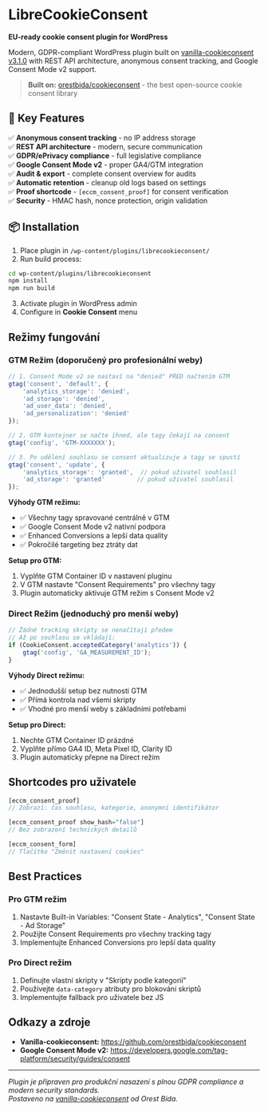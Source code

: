 # LibreCookieConsent

**EU-ready cookie consent plugin for WordPress**

Modern, GDPR-compliant WordPress plugin built on [vanilla-cookieconsent v3.1.0](https://github.com/orestbida/cookieconsent) with REST API architecture, anonymous consent tracking, and Google Consent Mode v2 support.

> **Built on:** [orestbida/cookieconsent](https://github.com/orestbida/cookieconsent) - the best open-source cookie consent library

## 🚀 Key Features

✅ **Anonymous consent tracking** - no IP address storage  
✅ **REST API architecture** - modern, secure communication  
✅ **GDPR/ePrivacy compliance** - full legislative compliance  
✅ **Google Consent Mode v2** - proper GA4/GTM integration  
✅ **Audit & export** - complete consent overview for audits  
✅ **Automatic retention** - cleanup old logs based on settings  
✅ **Proof shortcode** - `[eccm_consent_proof]` for consent verification  
✅ **Security** - HMAC hash, nonce protection, origin validation  

## 📦 Installation

1. Place plugin in `/wp-content/plugins/librecookieconsent/`
2. Run build process:
```bash
cd wp-content/plugins/librecookieconsent
npm install
npm run build
```
3. Activate plugin in WordPress admin
4. Configure in **Cookie Consent** menu


## Režimy fungování

### **GTM Režim** (doporučený pro profesionální weby)

```javascript
// 1. Consent Mode v2 se nastaví na "denied" PŘED načtením GTM
gtag('consent', 'default', {
    'analytics_storage': 'denied',
    'ad_storage': 'denied',
    'ad_user_data': 'denied',
    'ad_personalization': 'denied'
});

// 2. GTM kontejner se načte ihned, ale tagy čekají na consent
gtag('config', 'GTM-XXXXXXX');

// 3. Po udělení souhlasu se consent aktualizuje a tagy se spustí
gtag('consent', 'update', {
    'analytics_storage': 'granted',  // pokud uživatel souhlasil
    'ad_storage': 'granted'         // pokud uživatel souhlasil
});
```

**Výhody GTM režimu:**
- ✅ Všechny tagy spravované centrálně v GTM
- ✅ Google Consent Mode v2 nativní podpora
- ✅ Enhanced Conversions a lepší data quality
- ✅ Pokročilé targeting bez ztráty dat

**Setup pro GTM:**
1. Vyplňte GTM Container ID v nastavení pluginu
2. V GTM nastavte "Consent Requirements" pro všechny tagy
3. Plugin automaticky aktivuje GTM režim s Consent Mode v2

### **Direct Režim** (jednoduchý pro menší weby)

```javascript
// Žádné tracking skripty se nenačítají předem
// Až po souhlasu se vkládají:
if (CookieConsent.acceptedCategory('analytics')) {
    gtag('config', 'GA_MEASUREMENT_ID');
}
```

**Výhody Direct režimu:**
- ✅ Jednodušší setup bez nutnosti GTM
- ✅ Přímá kontrola nad všemi skripty
- ✅ Vhodné pro menší weby s základními potřebami

**Setup pro Direct:**
1. Nechte GTM Container ID prázdné
2. Vyplňte přímo GA4 ID, Meta Pixel ID, Clarity ID
3. Plugin automaticky přepne na Direct režim

## Shortcodes pro uživatele

```php
[eccm_consent_proof]
// Zobrazí: čas souhlasu, kategorie, anonymní identifikátor

[eccm_consent_proof show_hash="false"]
// Bez zobrazení technických detailů

[eccm_consent_form]
// Tlačítko "Změnit nastavení cookies"
```

## Best Practices

### Pro GTM režim
1. Nastavte Built-in Variables: "Consent State - Analytics", "Consent State - Ad Storage"
2. Použijte Consent Requirements pro všechny tracking tagy
3. Implementujte Enhanced Conversions pro lepší data quality

### Pro Direct režim  
1. Definujte vlastní skripty v "Skripty podle kategorií"
2. Používejte `data-category` atributy pro blokování skriptů
3. Implementujte fallback pro uživatele bez JS


## Odkazy a zdroje

- **Vanilla-cookieconsent:** https://github.com/orestbida/cookieconsent
- **Google Consent Mode v2:** https://developers.google.com/tag-platform/security/guides/consent

---

*Plugin je připraven pro produkční nasazení s plnou GDPR compliance a modern security standards.*  
*Postaveno na [vanilla-cookieconsent](https://github.com/orestbida/cookieconsent) od Orest Bida.*